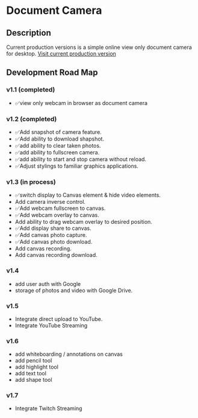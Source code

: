 # Document Camera

## Description
Current production versions is a simple online view only document camera for desktop.
[Visit current production version](https://apps4everyone.tech/apps/doc-cam/index.html)

## Development Road Map

  ### v1.1 (completed)
  - ✅view only webcam in browser as document camera
  
  ### v1.2 (completed)
  - ✅Add snapshot of camera feature.
  - ✅Add ability to download shapshot.
  - ✅add ability to clear taken photos.
  - ✅add ability to fullscreen camera.
  - ✅add ability to start and stop camera without reload.
  - ✅Adjust stylings to familiar graphics applications.

  ### v1.3 (in process)
  - ✅switch display to Canvas element & hide video elements.
  - Add camera inverse control.
  - ✅Add webcam fullscreen to canvas.
  - ✅Add webcam overlay to canvas.
  - Add ability to drag webcam overlay to desired position.
  - ✅Add display share to canvas.
  - ✅Add canvas photo capture.
  - ✅Add canvas photo download.
  - Add canvas recording.
  - Add canvas recording download.

  ### v1.4
  - add user auth with Google
  - storage of photos and video with Google Drive. 

  ### v1.5
  - Integrate direct upload to YouTube.
  - Integrate YouTube Streaming
  
  ### v1.6
  - add whiteboarding / annotations on canvas
  - add pencil tool
  - add highlight tool
  - add text tool
  - add shape tool

  ### v1.7
  - Integrate Twitch Streaming
  
    
